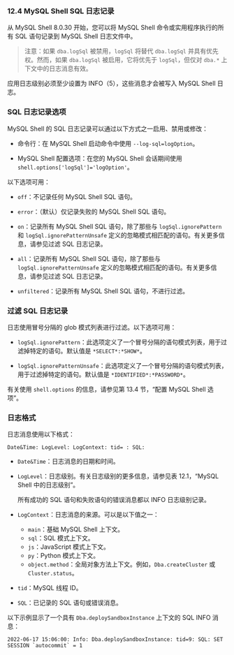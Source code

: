 ### 12.4 MySQL Shell SQL 日志记录

从 MySQL Shell 8.0.30 开始，您可以将 MySQL Shell 命令或实用程序执行的所有 SQL 语句记录到 MySQL Shell 日志文件中。

> 注意：如果 `dba.logSql` 被禁用，`logSql` 将替代 `dba.logSql` 并具有优先权。然而，如果 `dba.logSql` 被启用，它将优先于 `logSql`，但仅对 `dba.*` 上下文中的日志消息有效。

应用日志级别必须至少设置为 INFO（5），这些消息才会被写入 MySQL Shell 日志。

### SQL 日志记录选项

MySQL Shell 的 SQL 日志记录可以通过以下方式之一启用、禁用或修改：

- 命令行：在 MySQL Shell 启动命令中使用 `--log-sql=logOption`。

- MySQL Shell 配置选项：在您的 MySQL Shell 会话期间使用 `shell.options['logSql']='logOption'`。

以下选项可用：

- `off`：不记录任何 MySQL Shell SQL 语句。

- `error`：（默认）仅记录失败的 MySQL Shell SQL 语句。

- `on`：记录所有 MySQL Shell SQL 语句，除了那些与 `logSql.ignorePattern` 和 `logSql.ignorePatternUnsafe` 定义的忽略模式相匹配的语句。有关更多信息，请参见过滤 SQL 日志记录。

- `all`：记录所有 MySQL Shell SQL 语句，除了那些与 `logSql.ignorePatternUnsafe` 定义的忽略模式相匹配的语句。有关更多信息，请参见过滤 SQL 日志记录。

- `unfiltered`：记录所有 MySQL Shell SQL 语句，不进行过滤。

### 过滤 SQL 日志记录

日志使用冒号分隔的 glob 模式列表进行过滤。以下选项可用：

- `logSql.ignorePattern`：此选项定义了一个冒号分隔的语句模式列表，用于过滤掉特定的语句。默认值是 `*SELECT*:*SHOW*`。

- `logSql.ignorePatternUnsafe`：此选项定义了一个冒号分隔的语句模式列表，用于过滤掉特定的语句。默认值是 `*IDENTIFIED*:*PASSWORD*`。

有关使用 `shell.options` 的信息，请参见第 13.4 节，“配置 MySQL Shell 选项”。

### 日志格式

日志消息使用以下格式：

```
Date&Time: LogLevel: LogContext: tid= : SQL:
```

- `Date&Time`：日志消息的日期和时间。

- `LogLevel`：日志级别。有关日志级别的更多信息，请参见表 12.1，“MySQL Shell 中的日志级别”。

  所有成功的 SQL 语句和失败语句的错误消息都以 INFO 日志级别记录。

- `LogContext`：日志消息的来源。可以是以下值之一：

  - `main`：基础 MySQL Shell 上下文。
  - `sql`：SQL 模式上下文。
  - `js`：JavaScript 模式上下文。
  - `py`：Python 模式上下文。
  - `object.method`：全局对象方法上下文。例如，`Dba.createCluster` 或 `Cluster.status`。

- `tid`：MySQL 线程 ID。

- `SQL`：已记录的 SQL 语句或错误消息。

以下示例显示了一个具有 `Dba.deploySandboxInstance` 上下文的 SQL INFO 消息：

```
2022-06-17 15:06:00: Info: Dba.deploySandboxInstance: tid=9: SQL: SET SESSION `autocommit` = 1
```
